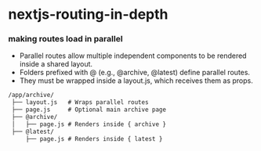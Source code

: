 # nextjs-routing-in-depth


### making routes load in parallel

* Parallel routes allow multiple independent components to be rendered inside a shared layout.
* Folders prefixed with @ (e.g., @archive, @latest) define parallel routes.
* They must be wrapped inside a layout.js, which receives them as props.

```md
/app/archive/
 ├── layout.js   # Wraps parallel routes
 ├── page.js     # Optional main archive page
 ├── @archive/
 │   ├── page.js # Renders inside { archive }
 ├── @latest/
     ├── page.js # Renders inside { latest }
```